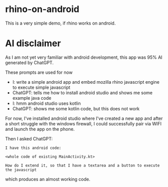 # rhino-on-android

This is a very simple demo, if rhino works on android.

# AI disclaimer

As I am not yet very familiar with android development, this app was 95% AI generated by ChatGPT.

These prompts are used for now

- I: write a simple android app and embed mozilla rhino javascript engine to execute simple
  javascript
- ChatGPT: tells me how to install android studio and shows me some example java code
- I: hmm android studio uses kotlin
- ChatGPT: shows me some kotlin code, but this does not work

For now, I've installed android studio where I've created a new app and after a short struggle with
the windows firewall, I could successfully pair via WIFI and launch the app on the phone.

Then I asked ChatGPT:
```
I have this android code:

<whole code of existing MainActivity.kt>

How do I extend it, so that I have a textarea and a button to execute the javascript
```
which produces an almost working code.
